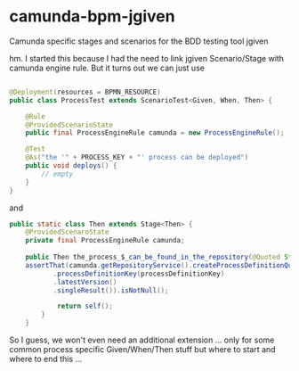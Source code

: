 # camunda-bpm-jgiven
Camunda specific stages and scenarios for the BDD testing tool jgiven


hm. I started this because I had the need to link jgiven Scenario/Stage with camunda engine rule.
But it turns out we can just use


```java

@Deployment(resources = BPMN_RESOURCE)
public class ProcessTest extends ScenarioTest<Given, When, Then> {

    @Rule
    @ProvidedScenarioState
    public final ProcessEngineRule camunda = new ProcessEngineRule();

    @Test
    @As("the '" + PROCESS_KEY + "' process can be deployed")
    public void deploys() {
        // empty
    }
}
```

and

```java
public static class Then extends Stage<Then> {
    @ProvidedScenaroState
    private final ProcessEngineRule camunda;
    
    public Then the_process_$_can_be_found_in_the_repository(@Quoted String processDefinitionKey) {
    assertThat(camunda.getRepositoryService().createProcessDefinitionQuery()
           .processDefinitionKey(processDefinitionKey)
           .latestVersion()
           .singleResult()).isNotNull();

            return self();
        }
    }

```

So I guess, we won't even need an additional extension ... only for some common process specific Given/When/Then stuff but where to start and where to end this ...
